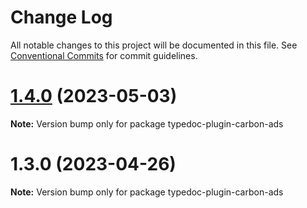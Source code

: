 # Change Log

All notable changes to this project will be documented in this file.
See [Conventional Commits](https://conventionalcommits.org) for commit guidelines.

# [1.4.0](https://github.com/matteobruni/typedoc-plugins/compare/typedoc-plugin-carbon-ads@1.3.0...typedoc-plugin-carbon-ads@1.4.0) (2023-05-03)

**Note:** Version bump only for package typedoc-plugin-carbon-ads





# 1.3.0 (2023-04-26)

**Note:** Version bump only for package typedoc-plugin-carbon-ads
